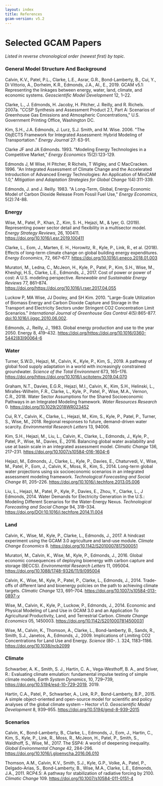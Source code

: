 ```yaml
---
layout: index
title: References
gcam-version: v5.2
---
```


**Selected GCAM Papers**
====================================

*Listed in reverse chronological order (newest first) by topic.*

### General Model Structure And Background

Calvin, K.V., Patel, P.L., Clarke, L.E., Asrar, G.R., Bond-Lamberty, B., Cui, Y., Di Vittorio, A., Dorheim, K.R., Edmonds, J.A., Al., E., 2019. GCAM v5.1: Representing the linkages between energy, water, land, climate, and economic systems. *Geoscientific Model Development* 12, 1–22.

Clarke, L., J. Edmonds, H. Jacoby, H. Pitcher, J. Reilly, and R. Richels. 2007a. "CCSP Synthesis and Assessment Product 2.1, Part A: Scenarios of Greenhouse Gas Emissions and Atmospheric Concentrations," U.S. Government Printing Office, Washington DC.

Kim, S.H., J.A. Edmonds, J. Lurz, S.J. Smith, and M. Wise. 2006. "The ObjECTS Framework for Integrated Assessment: Hybrid Modeling of Transportation." *Energy Journal* 27: 63-91.

Clarke JF and JA Edmonds. 1993. "Modeling Energy Technologies in a Competitive Market," *Energy Economics* 15(2):123-129.

Edmonds J, M Wise, H Pitcher, R Richels, T Wigley, and C MacCracken. 1996. "An Integrated Assessment of Climate Change and the Accelerated Introduction of Advanced Energy Technologies: An Application of MiniCAM 1.0," *Mitigation and Adaptation Strategies for Global Change* 1(4):311-339.

Edmonds, J. and J. Reilly. 1983. "A Long-Term, Global, Energy-Economic Model of Carbon Dioxide Release From Fossil Fuel Use," *Energy Economics*, 5(2):74-88.

### Energy

Wise, M., Patel, P., Khan, Z., Kim, S. H., Hejazi, M., & Iyer, G. (2019). Representing power sector detail and flexibility in a multisector model. *Energy Strategy Reviews*, 26, 100411. https://doi.org/10.1016/j.esr.2019.100411

Clarke, L., Eom, J., Marten, E. H., Horowitz, R., Kyle, P., Link, R., et al. (2018). Effects of long-term climate change on global building energy expenditures. *Energy Economics*, 72, 667–677. https://doi.org/10.1016/j.eneco.2018.01.003

Muratori, M., Ledna, C., McJeon, H., Kyle, P., Patel, P., Kim, S.H., Wise, M., Kheshgi, H.S., Clarke, L.E., Edmonds, J., 2017. Cost of power or power of cost: A U.S. modeling perspective. *Renewable and Sustainable Energy Reviews* 77, 861–874. https://doi.org/https://doi.org/10.1016/j.rser.2017.04.055

Luckow P, MA Wise, JJ Dooley, and SH Kim. 2010. "Large-Scale Utilization of Biomass Energy and Carbon Dioxide Capture and Storage in the Transport and Electricity Sectors under Stringent CO2 Concentration Limit Scenarios." *International Journal of Greenhouse Gas Control* 4(5):865-877. [doi:10.1016/j.ijggc.2010.06.002](http://dx.doi.org/10.1016/j.ijggc.2010.06.002).

Edmonds, J., Reilly, J., 1983. Global energy production and use to the year 2050. Energy 8, 419–432. https://doi.org/https://doi.org/10.1016/0360-5442(83)90064-6

### Water

Turner, S.W.D., Hejazi, M., Calvin, K., Kyle, P., Kim, S., 2019. A pathway of global food supply adaptation in a world with increasingly constrained groundwater. *Science of the Total Environment* 673, 165–176. https://doi.org/https://doi.org/10.1016/j.scitotenv.2019.04.070

Graham, N.T., Davies, E.G.R., Hejazi, M.I., Calvin, K., Kim, S.H., Helinski, L., Miralles-Wilhelm, F.R., Clarke, L., Kyle, P., Patel, P., Wise, M.A., Vernon, C.R., 2018. Water Sector Assumptions for the Shared Socioeconomic Pathways in an Integrated Modeling framework. *Water Resources Research* 0. https://doi.org/10.1029/2018WR023452

Cui, R.Y., Calvin, K., Clarke, L., Hejazi, M., Kim, S., Kyle, P., Patel, P., Turner, S., Wise, M., 2018. Regional responses to future, demand-driven water scarcity. *Environmental Research Letters* 13, 94006.

Kim, S.H., Hejazi, M., Liu, L., Calvin, K., Clarke, L., Edmonds, J., Kyle, P., Patel, P., Wise, M., Davies, E., 2016. Balancing global water availability and use at basin scale in an integrated assessment model. *Climatic Change*  136, 217–231. https://doi.org/10.1007/s10584-016-1604-6

Hejazi, M., Edmonds, J., Clarke, L., Kyle, P., Davies, E., Chaturvedi, V., Wise, M., Patel, P., Eom, J., Calvin, K., Moss, R., Kim, S., 2014. Long-term global water projections using six socioeconomic scenarios in an integrated assessment modeling framework. *Technological Forecasting and Social Change* 81, 205–226. https://doi.org/10.1016/j.techfore.2013.05.006

Liu, L., Hejazi, M., Patel, P., Kyle, P., Davies, E., Zhou, Y., Clarke, L., J Edmonds, 2014. Water Demands for Electricity Generation in the U.S.: Modeling Different Scenarios for the Water-Energy Nexus. *Technological Forecasting and Social Change* 94, 318–334. https://doi.org/DOI:10.1016/j.techfore.2014.11.004

### Land

Calvin, K., Wise, M., Kyle, P., Clarke, L., Edmonds, J., 2017. A hindcast experiment using the GCAM 3.0 agriculture and land-use module. *Climate Change Economics* 8. https://doi.org/10.1142/S2010007817500051

Muratori, M., Calvin, K., Wise, M., Kyle, P., Edmonds, J., 2016. Global economic consequences of deploying bioenergy with carbon capture and storage (BECCS). *Environmental Research Letters* 11, 095004. https://doi.org/10.1088/1748-9326/11/9/095004

Calvin, K., Wise, M., Kyle, P., Patel, P., Clarke, L., Edmonds, J., 2014. Trade-offs of different land and bioenergy policies on the path to achieving climate targets. *Climatic Change* 123, 691–704. https://doi.org/10.1007/s10584-013-0897-y

Wise, M., Calvin, K., Kyle, P., Luckow, P., Edmonds, J., 2014. Economic and Physical Modeling of Land Use in GCAM 3.0 and an Application To Agricultural Productivity, Land, and Terrestrial Carbon. *Climate Change Economics* 05, 1450003. https://doi.org/10.1142/S2010007814500031

Wise, M., Calvin, K., Thomson, A., Clarke, L., Bond-lamberty, B., Sands, R., Smith, S.J., Janetos, A., Edmonds, J., 2009. Implications of Limiting CO2 Concentrations for Land Use and Energy. *Science* (80-. ). 324, 1183–1186. https://doi.org/10.1038/ncb2099

### Climate

Schwarber, A. K., Smith, S. J., Hartin, C. A., Vega-Westhoff, B. A., and Sriver, R.: Evaluating climate emulation: fundamental impulse testing of simple climate models, *Earth System Dynamics*, 10, 729–739, https://doi.org/10.5194/esd-10-729-2019, 2019.

Hartin, C.A., Patel, P., Schwarber, A., Link, R.P., Bond-Lamberty, B.P., 2015. A simple object-oriented and open-source model for scientific and policy analyses of the global climate system – Hector v1.0. *Geoscientific Model Development* 8, 939–955. https://doi.org/10.5194/gmd-8-939-2015

### Scenarios

Calvin, K., Bond-Lamberty, B., Clarke, L., Edmonds, J., Eom, J., Hartin, C., Kim, S., Kyle, P., Link, R., Moss, R., McJeon, H., Patel, P., Smith, S., Waldhoff, S., Wise, M., 2017. The SSP4: A world of deepening inequality. *Global Environmental Change* 42, 284–296. https://doi.org/10.1016/j.gloenvcha.2016.06.010

Thomson, A.M., Calvin, K.V., Smith, S.J., Kyle, G.P., Volke, A., Patel, P., Delgado-Arias, S., Bond-Lamberty, B., Wise, M.A., Clarke, L.E., Edmonds, J.A., 2011. RCP4.5: A pathway for stabilization of radiative forcing by 2100. *Climatic Change* 109. https://doi.org/10.1007/s10584-011-0151-4

